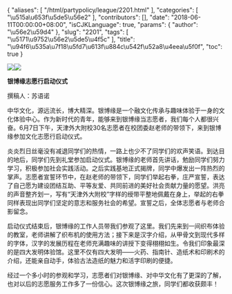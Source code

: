 {
    "aliases": [
        "/html/partypolicy/league/2201.html"
    ],
    "categories": [
        "\u515a\u653f\u5de5\u56e2"
    ],
    "contributors": [],
    "date": "2018-06-11T00:00:00+08:00",
    "isCJKLanguage": true,
    "params": {
        "author": "\u56e2\u59d4"
    },
    "slug": "2201",
    "tags": [
        "\u5171\u9752\u56e2\u5de5\u4f5c"
    ],
    "title": "\u94f6\u535a\u7f18\u5fd7\u613f\u884c\u542f\u52a8\u4eea\u5f0f",
    "toc": true
}

![](https://cdn.tfls.online/mirror/full/82a35a77cde45a83fde49480b225a5c3b62eea7d.jpg)![](https://cdn.tfls.online/mirror/full/ae8830106828b111087e2459486126232e84c7f0.jpg)







**银博缘志愿****行****启动仪式**




撰稿人：苏语诺




中华文化，源远流长，博大精深。银博缘是一个融文化传承与趣味体验于一身的文化体验中心。作为新时代的青年，能够来到银博缘当志愿者，我们每个人都很兴奋。6月7日下午，天津外大附校30名志愿者在校团委赵老师的带领下，来到银博缘参加文化志愿行启动仪式。




炎炎烈日丝毫没有减退同学们的热情，一路上也少不了同学们的欢声笑语。到达目的地后，同学们先到礼堂参加启动仪式。银博缘的老师首先讲话，勉励同学们努力学习，积极参加社会实践活动。之后实践基地正式揭牌，同学中爆发出一阵热烈的掌声。志愿者宣誓环节中，在赵老师的带领下，同学们举起右拳，庄严宣誓，表达了自己愿为建设团结互助、平等友爱、共同前进的美好社会贡献力量的愿望。洪亮的声音整齐划一，写有“天津外大附校”字样的绶带平整地佩戴在身上，举起的右拳同样表现出同学们坚定的意志和服务社会的希望。宣誓之后，全体志愿者与老师合影留念。




启动仪式结束后，银博缘的工作人员带我们参观了这里。我们先来到一间织布体验的教室，老师讲解了织布机的使用方法；接下来是汉字介绍，从甲骨文到现代多样的字体，汉字的发展历程在老师充满趣味的讲授下变得栩栩如生。令我们印象最深的是四大发明体验馆。这里不仅有四大发明——火药、指南针、造纸术和印刷术的介绍，还能亲自动手，体验古法造纸的魅力和活字印刷的便捷。




经过一个多小时的参观和学习，志愿者们对银博缘、对中华文化有了更深的了解，也对以后的志愿服务工作多了一份信心。这次银博缘之旅，同学们都收获颇丰！



